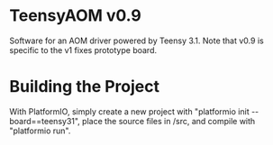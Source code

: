 # TeensyAOM v0.9
Software for an AOM driver powered by Teensy 3.1. Note that v0.9 is specific to the v1 fixes prototype board.

# Building the Project
With PlatformIO, simply create a new project with "platformio init --board==teensy31", place the source files in /src, and compile with "platformio run".
